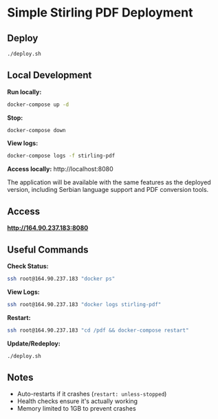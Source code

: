 # Simple Stirling PDF Deployment

## Deploy
```bash
./deploy.sh
```

## Local Development

**Run locally:**
```bash
docker-compose up -d
```

**Stop:**
```bash
docker-compose down
```

**View logs:**
```bash
docker-compose logs -f stirling-pdf
```

**Access locally:**
http://localhost:8080

The application will be available with the same features as the deployed version, including Serbian language support and PDF conversion tools.

## Access
**http://164.90.237.183:8080**

## Useful Commands

**Check Status:**
```bash
ssh root@164.90.237.183 "docker ps"
```

**View Logs:**
```bash
ssh root@164.90.237.183 "docker logs stirling-pdf"
```

**Restart:**
```bash
ssh root@164.90.237.183 "cd /pdf && docker-compose restart"
```

**Update/Redeploy:**
```bash
./deploy.sh
```

## Notes
- Auto-restarts if it crashes (`restart: unless-stopped`)
- Health checks ensure it's actually working
- Memory limited to 1GB to prevent crashes

